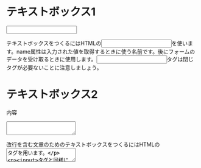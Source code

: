 # テキストボックス1

<form action=”sent.php" method=”post”>

<input type=”text” name=”email”>

</form>

テキストボックスをつくるにはHTMLの<input type="text">を使います。name属性は入力された値を取得するときに使う名前です。後にフォームのデータを受け取るときに使用します。<input>タグは閉じタグが必要ないことに注意しましょう。

# テキストボックス2

<form action=”sent.php” method=”post”>

内容

<textarea name=”content”></textarea>

</fome>

改行を含む文章のためのテキストボックスをつくるにはHTMLの<textarea>タグを用います。

<input>タグと同様にname属性に、入力値を取得するときに使う名前を指定します。<textarea>タグは閉じタグが必要なので注意してください。
